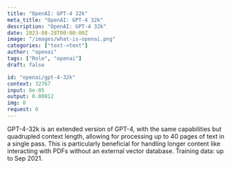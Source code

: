 ```yaml
---
title: "OpenAI: GPT-4 32k"
meta_title: "OpenAI: GPT-4 32k"
description: "OpenAI: GPT-4 32k"
date: 2023-08-28T00:00:00Z
image: "/images/what-is-openai.png"
categories: ["text->text"]
author: "openai"
tags: ["Role", "openai"]
draft: false

id: "openai/gpt-4-32k"
context: 32767
input: 6e-05
output: 0.00012
img: 0
request: 0
---
```


GPT-4-32k is an extended version of GPT-4, with the same capabilities but quadrupled context length, allowing for processing up to 40 pages of text in a single pass. This is particularly beneficial for handling longer content like interacting with PDFs without an external vector database. Training data: up to Sep 2021.

